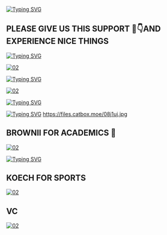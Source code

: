 [![Typing SVG](https://readme-typing-svg.herokuapp.com?font=Rockstar-ExtraBold&color=yellow&lines=KHU+POLITICS)](https://git.io/typing-svg)


## PLEASE GIVE US THIS SUPPORT 🙏👇AND EXPERIENCE NICE THINGS 

<a href="https://git.io/typing-svg"><img src="https://readme-typing-svg.demolab.com?font=Black+Ops+One&size=50&pause=1000&color=1BAFBAFF&center=true&width=910&height=100&lines=TOMKEI+FOR PRESIDENCY" alt="Typing SVG" /></a>

<a href="https://i.imgur.com/5zda1uw.jpeg"><img src="https://files.catbox.moe/etjzjq.jpg" alt="02" border="0" /></a>

[![Typing SVG](https://readme-typing-svg.herokuapp.com?font=Rockstar-ExtraBold&color=yellow&lines=VICTOR+MESSI+FOR+FINANCE+DIRECTOR)](https://git.io/typing-svg)

<a href="https://i.imgur.com/5zda1uw.jpeg"><img src="https://files.catbox.moe/08j1uj.jpg" alt="02" border="0" /></a>


<a href="https://git.io/typing-svg"><img src="https://readme-typing-svg.demolab.com?font=Black+Ops+One&size=50&pause=1000&color=1BAFBAFF&center=true&width=910&height=100&lines=MESSI+FOR FINANCE+DIRECTOR" alt="Typing SVG" /></a>


[![Typing SVG](https://readme-typing-svg.herokuapp.com?font=Rockstar-ExtraBold&color=yellow&lines=BROWNII+FOR+ACADEMICS)](https://git.io/typing-svg)
https://files.catbox.moe/08j1uj.jpg

## BROWNII FOR ACADEMICS 🎯

<a href="https://i.imgur.com/5zda1uw.jpeg"><img src="https://files.catbox.moe/16ure6.jpg" alt="02" border="0" /></a>


<a href="https://git.io/typing-svg"><img src="https://readme-typing-svg.demolab.com?font=Black+Ops+One&size=50&pause=1000&color=1BAFBAFF&center=true&width=910&height=100&lines=BROWNII+FOR+ACADEMICS" alt="Typing SVG" /></a>


## KOECH FOR SPORTS 

<a href="https://i.imgur.com/5zda1uw.jpeg"><img src="https://files.catbox.moe/ao32vb.jpg" alt="02" border="0" /></a>

## VC 
<a href="https://i.imgur.com/5zda1uw.jpeg"><img src="https://files.catbox.moe/orpgyb.jpg" alt="02" border="0" /></a>
